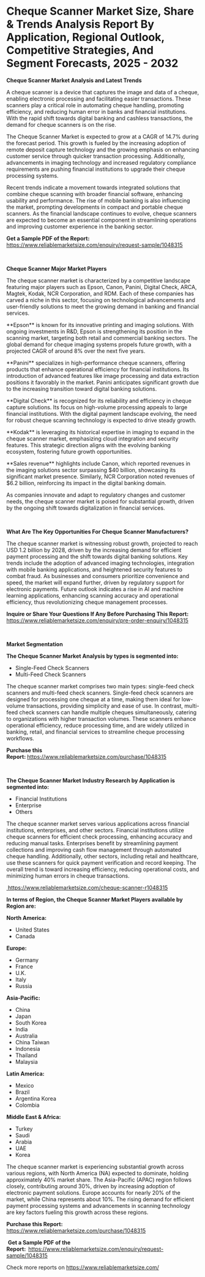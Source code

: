 <p><h1>Cheque Scanner Market Size, Share & Trends Analysis Report By Application, Regional Outlook, Competitive Strategies, And Segment Forecasts, 2025 - 2032</h1></p><p><strong>Cheque Scanner Market Analysis and Latest Trends</strong></p>
<p><p>A cheque scanner is a device that captures the image and data of a cheque, enabling electronic processing and facilitating easier transactions. These scanners play a critical role in automating cheque handling, promoting efficiency, and reducing human error in banks and financial institutions. With the rapid shift towards digital banking and cashless transactions, the demand for cheque scanners is on the rise.</p><p>The Cheque Scanner Market is expected to grow at a CAGR of 14.7% during the forecast period. This growth is fueled by the increasing adoption of remote deposit capture technology and the growing emphasis on enhancing customer service through quicker transaction processing. Additionally, advancements in imaging technology and increased regulatory compliance requirements are pushing financial institutions to upgrade their cheque processing systems.</p><p>Recent trends indicate a movement towards integrated solutions that combine cheque scanning with broader financial software, enhancing usability and performance. The rise of mobile banking is also influencing the market, prompting developments in compact and portable cheque scanners. As the financial landscape continues to evolve, cheque scanners are expected to become an essential component in streamlining operations and improving customer experience in the banking sector.</p></p>
<p><strong>Get a Sample PDF of the Report:&nbsp;</strong> <a href="https://www.reliablemarketsize.com/enquiry/request-sample/1048315?utm_campaign=2297&utm_medium=2&utm_source=Github&utm_content=ia&utm_term=21022025&utm_id=cheque-scanner">https://www.reliablemarketsize.com/enquiry/request-sample/1048315</a></p>
<p>&nbsp;</p>
<p><strong>Cheque Scanner Major Market Players</strong></p>
<p><p>The cheque scanner market is characterized by a competitive landscape featuring major players such as Epson, Canon, Panini, Digital Check, ARCA, Magtek, Kodak, NCR Corporation, and RDM. Each of these companies has carved a niche in this sector, focusing on technological advancements and user-friendly solutions to meet the growing demand in banking and financial services.</p><p>**Epson** is known for its innovative printing and imaging solutions. With ongoing investments in R&D, Epson is strengthening its position in the scanning market, targeting both retail and commercial banking sectors. The global demand for cheque imaging systems propels future growth, with a projected CAGR of around 8% over the next five years.</p><p>**Panini** specializes in high-performance cheque scanners, offering products that enhance operational efficiency for financial institutions. Its introduction of advanced features like image processing and data extraction positions it favorably in the market. Panini anticipates significant growth due to the increasing transition toward digital banking solutions.</p><p>**Digital Check** is recognized for its reliability and efficiency in cheque capture solutions. Its focus on high-volume processing appeals to large financial institutions. With the digital payment landscape evolving, the need for robust cheque scanning technology is expected to drive steady growth.</p><p>**Kodak** is leveraging its historical expertise in imaging to expand in the cheque scanner market, emphasizing cloud integration and security features. This strategic direction aligns with the evolving banking ecosystem, fostering future growth opportunities.</p><p>**Sales revenue** highlights include Canon, which reported revenues in the imaging solutions sector surpassing $40 billion, showcasing its significant market presence. Similarly, NCR Corporation noted revenues of $6.2 billion, reinforcing its impact in the digital banking domain.</p><p>As companies innovate and adapt to regulatory changes and customer needs, the cheque scanner market is poised for substantial growth, driven by the ongoing shift towards digitalization in financial services.</p></p>
<p>&nbsp;</p>
<p><strong>What Are The Key Opportunities For Cheque Scanner Manufacturers?</strong></p>
<p><p>The cheque scanner market is witnessing robust growth, projected to reach USD 1.2 billion by 2028, driven by the increasing demand for efficient payment processing and the shift towards digital banking solutions. Key trends include the adoption of advanced imaging technologies, integration with mobile banking applications, and heightened security features to combat fraud. As businesses and consumers prioritize convenience and speed, the market will expand further, driven by regulatory support for electronic payments. Future outlook indicates a rise in AI and machine learning applications, enhancing scanning accuracy and operational efficiency, thus revolutionizing cheque management processes.</p></p>
<p><strong>Inquire or Share Your Questions If Any Before Purchasing This Report:</strong> <a href="https://www.reliablemarketsize.com/enquiry/pre-order-enquiry/1048315?utm_campaign=2297&utm_medium=2&utm_source=Github&utm_content=ia&utm_term=21022025&utm_id=cheque-scanner">https://www.reliablemarketsize.com/enquiry/pre-order-enquiry/1048315</a></p>
<p>&nbsp;</p>
<p><strong>Market Segmentation</strong></p>
<p><strong>The Cheque Scanner Market Analysis by types is segmented into:</strong></p>
<p><ul><li>Single-Feed Check Scanners</li><li>Multi-Feed Check Scanners</li></ul></p>
<p><p>The cheque scanner market comprises two main types: single-feed check scanners and multi-feed check scanners. Single-feed check scanners are designed for processing one cheque at a time, making them ideal for low-volume transactions, providing simplicity and ease of use. In contrast, multi-feed check scanners can handle multiple cheques simultaneously, catering to organizations with higher transaction volumes. These scanners enhance operational efficiency, reduce processing time, and are widely utilized in banking, retail, and financial services to streamline cheque processing workflows.</p></p>
<p><strong>Purchase this Report:&nbsp;</strong><a href="https://www.reliablemarketsize.com/purchase/1048315?utm_campaign=2297&utm_medium=2&utm_source=Github&utm_content=ia&utm_term=21022025&utm_id=cheque-scanner">https://www.reliablemarketsize.com/purchase/1048315</a></p>
<p>&nbsp;</p>
<p><strong>The Cheque Scanner Market Industry Research by Application is segmented into:</strong></p>
<p><ul><li>Financial Institutions</li><li>Enterprise</li><li>Others</li></ul></p>
<p><p>The cheque scanner market serves various applications across financial institutions, enterprises, and other sectors. Financial institutions utilize cheque scanners for efficient check processing, enhancing accuracy and reducing manual tasks. Enterprises benefit by streamlining payment collections and improving cash flow management through automated cheque handling. Additionally, other sectors, including retail and healthcare, use these scanners for quick payment verification and record keeping. The overall trend is toward increasing efficiency, reducing operational costs, and minimizing human errors in cheque transactions.</p></p>
<p><a href="https://www.reliablemarketsize.com/cheque-scanner-r1048315?utm_campaign=2297&utm_medium=2&utm_source=Github&utm_content=ia&utm_term=21022025&utm_id=cheque-scanner">&nbsp;https://www.reliablemarketsize.com/cheque-scanner-r1048315</a></p>
<p><strong>In terms of Region, the Cheque Scanner Market Players available by Region are:</strong></p>
<p>
    <p> <strong> North America: </strong>
        <ul>
            <li>United States</li>
            <li>Canada</li>
        </ul>
        </p> 
    <p> <strong> Europe: </strong>
        <ul>
            <li>Germany</li>
            <li>France</li>
            <li>U.K.</li>
            <li>Italy</li>
            <li>Russia</li>
        </ul>
        </p> 
    <p> <strong> Asia-Pacific: </strong>
        <ul>
            <li>China</li>
            <li>Japan</li>
            <li>South Korea</li>
            <li>India</li>
            <li>Australia</li>
            <li>China Taiwan</li>
            <li>Indonesia</li>
            <li>Thailand</li>
            <li>Malaysia</li>
        </ul>
        </p> 
    <p> <strong> Latin America: </strong>
        <ul>
            <li>Mexico</li>
            <li>Brazil</li>
            <li>Argentina Korea</li>
            <li>Colombia</li>
        </ul>
        </p> 
    <p> <strong> Middle East & Africa: </strong>
        <ul>
            <li>Turkey</li>
            <li>Saudi</li>
            <li>Arabia</li>
            <li>UAE</li>
            <li>Korea</li>
        </ul>
    </p>
    </p>
<p><p>The cheque scanner market is experiencing substantial growth across various regions, with North America (NA) expected to dominate, holding approximately 40% market share. The Asia-Pacific (APAC) region follows closely, contributing around 30%, driven by increasing adoption of electronic payment solutions. Europe accounts for nearly 20% of the market, while China represents about 10%. The rising demand for efficient payment processing systems and advancements in scanning technology are key factors fueling this growth across these regions.</p></p>
<p><strong>Purchase this Report: </strong><a href="https://www.reliablemarketsize.com/purchase/1048315?utm_campaign=2297&utm_medium=2&utm_source=Github&utm_content=ia&utm_term=21022025&utm_id=cheque-scanner">https://www.reliablemarketsize.com/purchase/1048315</a></p>
<p>&nbsp;<strong>Get a Sample PDF of the Report:&nbsp;&nbsp;</strong><a href="https://www.reliablemarketsize.com/enquiry/request-sample/1048315?utm_campaign=2297&utm_medium=2&utm_source=Github&utm_content=ia&utm_term=21022025&utm_id=cheque-scanner">https://www.reliablemarketsize.com/enquiry/request-sample/1048315</a></p>
<p><strong></strong></p>
<p>Check more reports on <a href="https://www.reliablemarketsize.com/?utm_campaign=2297&utm_medium=2&utm_source=Github&utm_content=ia&utm_term=21022025&utm_id=cheque-scanner">https://www.reliablemarketsize.com/</a></p>
